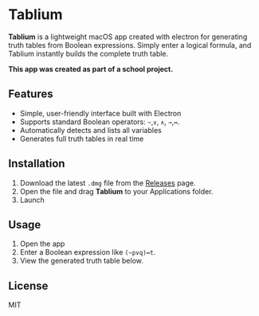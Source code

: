 # Tablium

**Tablium** is a lightweight macOS app created with electron for generating truth tables from Boolean expressions. Simply enter a logical formula, and Tablium instantly builds the complete truth table.

**This app was created as part of a school project.**

## Features

- Simple, user-friendly interface built with Electron
- Supports standard Boolean operators: `~`,`∨`, `∧`, `→`,`↔`.
- Automatically detects and lists all variables
- Generates full truth tables in real time

## Installation

1. Download the latest `.dmg` file from the [Releases](https://github.com/EnriqueM05/Tablium/releases) page.
2. Open the file and drag **Tablium** to your Applications folder.
3. Launch

## Usage

1. Open the app
2. Enter a Boolean expression like `(~p∨q)↔t`.
3. View the generated truth table below.

## License

MIT
